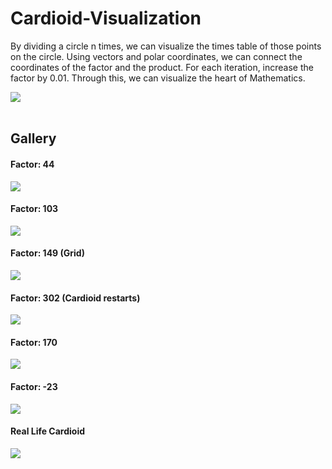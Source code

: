# Cardioid-Visualization

By dividing a circle n times, we can visualize the times table of those points on the circle.
Using vectors and polar coordinates, we can connect the coordinates of the factor and the 
product. For each iteration, increase the factor by 0.01. Through this, we can visualize
the heart of Mathematics. 

<img src="https://github.com/ElvinT57/Cardioid-Visualization/blob/master/cardioidV.gif">
<br>
<br>
<h2>Gallery</h2>
<h4>Factor: 44</h4>
<img src="https://github.com/ElvinT57/Cardioid-Visualization/blob/master/screenshots/screenshot-002770.png">
<h4>Factor: 103</h4>
<img src="https://github.com/ElvinT57/Cardioid-Visualization/blob/master/screenshots/screenshot-008771.png">
<h4>Factor: 149 (Grid)</h4>
<img src="https://github.com/ElvinT57/Cardioid-Visualization/blob/master/screenshots/screenshot-016049.png">
<h4>Factor: 302 (Cardioid restarts)</h4>
<img src="https://github.com/ElvinT57/Cardioid-Visualization/blob/master/screenshots/screenshot-021476.png">
<h4>Factor: 170</h4>
<img src="https://github.com/ElvinT57/Cardioid-Visualization/blob/master/screenshots/screenshot-027326.png">
<h4>Factor: -23</h4>
<img src="https://github.com/ElvinT57/Cardioid-Visualization/blob/master/screenshots/screenshot-033585.png">
<h4>Real Life Cardioid</h4>
<img src="https://github.com/ElvinT57/Cardioid-Visualization/blob/master/screenshots/real-life-cardioid.jpg">
